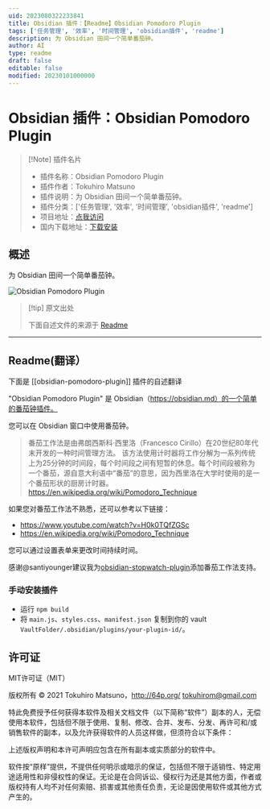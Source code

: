 ```yaml
---
uid: 2023080322233841
title: Obsidian 插件：【Readme】Obsidian Pomodoro Plugin
tags: ['任务管理', '效率', '时间管理', 'obsidian插件', 'readme']
description: 为 Obsidian 田间一个简单番茄钟。
author: AI
type: readme
draft: false
editable: false
modified: 20230101000000
---
```


# Obsidian 插件：Obsidian Pomodoro Plugin

> [!Note] 插件名片
> - 插件名称：Obsidian Pomodoro Plugin
> - 插件作者：Tokuhiro Matsuno
> - 插件说明：为 Obsidian 田间一个简单番茄钟。
> - 插件分类：['任务管理', '效率', '时间管理', 'obsidian插件', 'readme']
> - 项目地址：[点我访问](https://github.com/tokuhirom/obsidian-pomodoro-plugin)
> - 国内下载地址：[下载安装](https://pkmer.cn/products/plugin/pluginMarket/?obsidian-pomodoro-plugin)

## 概述

为 Obsidian 田间一个简单番茄钟。

![Obsidian Pomodoro Plugin](https://cdn.pkmer.cn/covers/obsidian-pomodoro-plugin.PNG!pkmer)

> [!tip] 原文出处
> 
>下面自述文件的来源于 [Readme](https://ghproxy.net/https://raw.githubusercontent.com/tokuhirom/obsidian-pomodoro-plugin/master/README.md)
> 

---

## Readme(翻译）

下面是 [[obsidian-pomodoro-plugin]] 插件的自述翻译


"Obsidian Pomodoro Plugin" 是 Obsidian（https://obsidian.md）的一个简单的番茄钟插件。

您可以在 Obsidian 窗口中使用番茄钟。

> 番茄工作法是由弗朗西斯科·西里洛（Francesco Cirillo）在20世纪80年代末开发的一种时间管理方法。
> 该方法使用计时器将工作分解为一系列传统上为25分钟的时间段，每个时间段之间有短暂的休息。每个时间段被称为一个番茄，源自意大利语中“番茄”的意思，因为西里洛在大学时使用的是一个番茄形状的厨房计时器。
> https://en.wikipedia.org/wiki/Pomodoro_Technique

如果您对番茄工作法不熟悉，还可以参考以下链接：

- https://www.youtube.com/watch?v=H0k0TQfZGSc
- https://en.wikipedia.org/wiki/Pomodoro_Technique

您可以通过设置表单来更改时间持续时间。

感谢@santiyounger建议我为[obsidian-stopwatch-plugin](https://github.com/tokuhirom/obsidian-stopwatch-plugin)添加番茄工作法支持。

### 手动安装插件

- 运行 `npm build`
- 将 `main.js`、`styles.css`、`manifest.json` 复制到你的 vault `VaultFolder/.obsidian/plugins/your-plugin-id/`。

## 许可证

MIT许可证（MIT）

版权所有 © 2021 Tokuhiro Matsuno，http://64p.org/ <tokuhirom@gmail.com>

特此免费授予任何获得本软件及相关文档文件（以下简称“软件”）副本的人，无偿使用本软件，包括但不限于使用、复制、修改、合并、发布、分发、再许可和/或销售软件的副本，以及允许获得软件的人员这样做，但须符合以下条件：

上述版权声明和本许可声明应包含在所有副本或实质部分的软件中。

软件按“原样”提供，不提供任何明示或暗示的保证，包括但不限于适销性、特定用途适用性和非侵权性的保证。无论是在合同诉讼、侵权行为还是其他方面，作者或版权持有人均不对任何索赔、损害或其他责任负责，无论是因使用软件或其他方式产生的。



